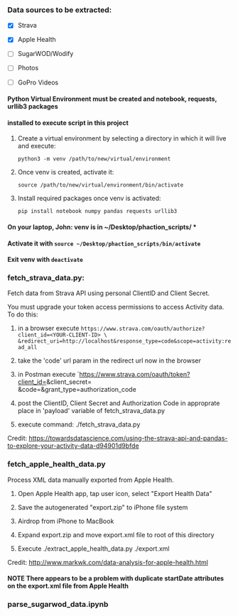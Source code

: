 ### Data sources to be extracted:

- [x] Strava
- [x] Apple Health
- [ ] SugarWOD/Wodify
- [ ] Photos
- [ ] GoPro Videos


#### Python Virtual Environment must be created and notebook, requests, urllib3 packages
#### installed to execute script in this project

1. Create a virtual environment by selecting a directory in which it will live and execute:

   `python3 -m venv /path/to/new/virtual/environment`

2. Once venv is created, activate it:

   `source /path/to/new/virtual/environment/bin/activate`

3. Install required packages once venv is activated:

   `pip install notebook numpy pandas requests urllib3`
	
#### On your laptop, John: venv is in ~/Desktop/phaction_scripts/ * 
#### Activate it with `source ~/Desktop/phaction_scripts/bin/activate`
#### Exit venv with   `deactivate`

### fetch_strava_data.py:

Fetch data from Strava API using personal ClientID and Client Secret.

You must upgrade your token access permissions to access Activity data. To do this:

1. in a browser execute `https://www.strava.com/oauth/authorize?client_id=<YOUR-CLIENT-ID> \
   &redirect_uri=http://localhost&response_type=code&scope=activity:read_all`

2. take the 'code' url param in the redirect url now in the browser

3. in Postman execute `https://www.strava.com/oauth/token?client_id=<YOUR-CLIENT-ID>&client_secret=<YOUR-SECRET> \
   &code=<FROM-PREVIOUS-STEP>&grant_type=authorization_code

4. post the ClientID, Client Secret and Authorization Code in approprate place in 'payload' variable of fetch_strava_data.py

5. execute command: ./fetch_strava_data.py

Credit:
https://towardsdatascience.com/using-the-strava-api-and-pandas-to-explore-your-activity-data-d94901d9bfde

### fetch_apple_health_data.py

Process XML data manually exported from Apple Health.

1. Open Apple Health app, tap user icon, select "Export Health Data"

2. Save the autogenerated "export.zip" to iPhone file system

3. Airdrop from iPhone to MacBook

4. Expand export.zip and move export.xml file to root of this directory

5. Execute ./extract_apple_health_data.py ./export.xml

Credit: http://www.markwk.com/data-analysis-for-apple-health.html

#### **NOTE** There appears to be a problem with duplicate startDate attributes on the export.xml file from Apple Health

### parse_sugarwod_data.ipynb
